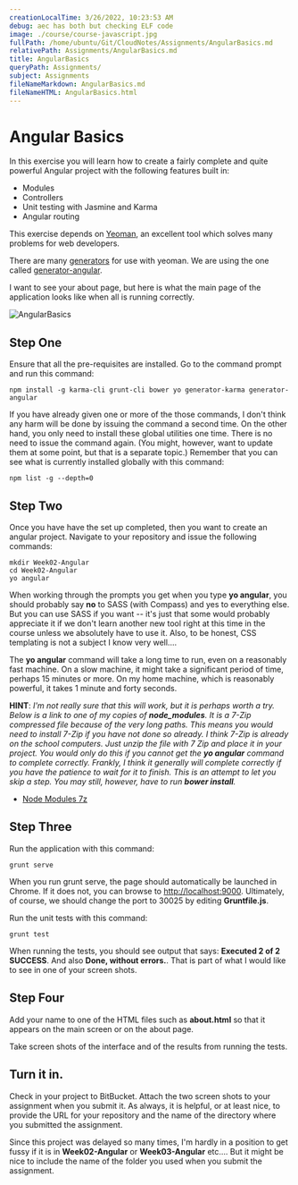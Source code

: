```yaml
---
creationLocalTime: 3/26/2022, 10:23:53 AM
debug: aec has both but checking ELF code
image: ./course/course-javascript.jpg
fullPath: /home/ubuntu/Git/CloudNotes/Assignments/AngularBasics.md
relativePath: Assignments/AngularBasics.md
title: AngularBasics
queryPath: Assignments/
subject: Assignments
fileNameMarkdown: AngularBasics.md
fileNameHTML: AngularBasics.html
---
```



<!-- toc -->
<!-- tocstop -->

# Angular Basics

In this exercise you will learn how to create a fairly complete and quite powerful Angular project with the following features built in:

- Modules
- Controllers
- Unit testing with Jasmine and Karma
- Angular routing

This exercise depends on [Yeoman](http://yeoman.io/), an excellent tool which solves many problems for web developers. 

There are many [generators](http://yeoman.io/generators/) for use with yeoman. We are using the one called [generator-angular][genang].

[genang]:https://github.com/yeoman/generator-angular

I want to see your about page, but here is what the main page of the application looks like when all is running correctly.

![AngularBasics](https://drive.google.com/uc?id=0B25UTAlOfPRGNjNraXhmdk5udjA)

## Step One

Ensure that all the pre-requisites are installed. Go to the command prompt and run this command:

    npm install -g karma-cli grunt-cli bower yo generator-karma generator-angular

If you have already given one or more of the those commands, I don't think any harm will be done by issuing the command a second time. On the other hand, you only need to install these global utilities one time. There is no need to issue the command again. (You might, however, want to update them at some point, but that is a separate topic.) Remember that you can see what is currently installed globally with this command:

    npm list -g --depth=0

## Step Two

Once you have have the set up completed, then you want to create an angular project. Navigate to your repository and issue the following commands: 
 
    mkdir Week02-Angular
    cd Week02-Angular
    yo angular

When working through the prompts you get when you type **yo angular**, you should probably say **no** to SASS (with Compass) and yes to everything else. But you can use SASS if you want -- it's just that some would probably appreciate it if we don't learn another new tool right at this time in the course unless we absolutely have to use it. Also, to be honest, CSS templating is not a subject I know very well....

The **yo angular** command will take a long time to run, even on a reasonably fast machine. On a slow machine, it might take a significant period of time, perhaps 15 minutes or more. On my home machine, which is reasonably powerful, it takes 1 minute and forty seconds.

**HINT**: *I'm not really sure that this will work, but it is perhaps worth a try. Below is a link to one of my copies of **node_modules**. It is a 7-Zip compressed file because of the very long paths. This means you would need to install 7-Zip if you have not done so already. I think 7-Zip is already on the school computers. Just unzip the file with 7 Zip and place it in your project. You would only do this if you cannot get the **yo angular** command to complete correctly. Frankly, I think it generally will complete correctly if you have the patience to wait for it to finish. This is an attempt to let you skip a step. You may still, however, have to run **bower install**.*


- [Node Modules 7z](https://drive.google.com/file/d/0B25UTAlOfPRGM3ItTlZ6Z0tOOTQ/view?usp=sharing)

## Step Three

Run the application with this command:

    grunt serve

When you run grunt serve, the page should automatically be launched in Chrome. If it does not, you can browse to [http://localhost:9000](http://localhost:9000). Ultimately, of course, we should change the port to 30025 by editing **Gruntfile.js**.

Run the unit tests with this command:

    grunt test

When running the tests, you should see output that says: **Executed 2 of 2 SUCCESS**. And also **Done, without errors.**. That is part of what I would like to see in one of your screen shots.

## Step Four

Add your name to one of the HTML files such as **about.html** so that it appears on the main screen or on the about page. 

Take screen shots of the interface and of the results from running the tests.

## Turn it in.

Check in your project to BitBucket. Attach the two screen shots to your assignment when you submit it. As always, it is helpful, or at least nice, to provide the URL for your repository and the name of the directory where you submitted the assignment. 

Since this project was delayed so many times, I'm hardly in a position to get fussy if it is in **Week02-Angular** or **Week03-Angular** etc.... But it might be nice to include the name of the folder you used when you submit the assignment.


 
